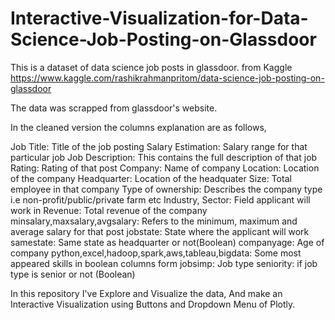 # Interactive-Visualization-for-Data-Science-Job-Posting-on-Glassdoor

This is a dataset of data science job posts in glassdoor.
from Kaggle https://www.kaggle.com/rashikrahmanpritom/data-science-job-posting-on-glassdoor

The data was scrapped from glassdoor's website.

In the cleaned version the columns explanation are as follows,

Job Title: Title of the job posting
Salary Estimation: Salary range for that particular job
Job Description: This contains the full description of that job
Rating: Rating of that post
Company: Name of company
Location: Location of the company
Headquarter: Location of the headquater
Size: Total employee in that company
Type of ownership: Describes the company type i.e non-profit/public/private farm etc
Industry, Sector: Field applicant will work in
Revenue: Total revenue of the company
minsalary,maxsalary,avgsalary: Refers to the minimum, maximum and average salary for that post jobstate: State where the applicant will work
samestate: Same state as headquarter or not(Boolean) companyage: Age of company
python,excel,hadoop,spark,aws,tableau,bigdata: Some most appeared skills in boolean columns form jobsimp: Job type
seniority: if job type is senior or not (Boolean)

In this repository I've Explore and Visualize the data,
And make an Interactive Visualization using Buttons and Dropdown Menu of Plotly.
